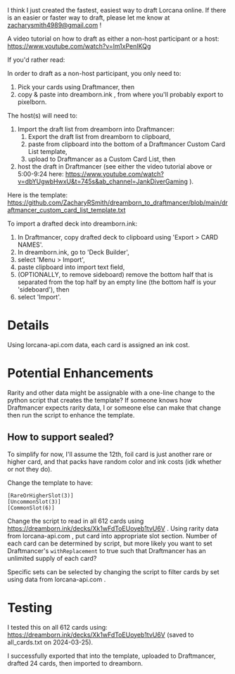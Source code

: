 I think I just created the fastest, easiest way to draft Lorcana online. If there is an easier or faster way to draft, please let me know at zacharysmith4989@gmail.com !

A video tutorial on how to draft as either a non-host participant or a host: https://www.youtube.com/watch?v=lm1xPenIKQg

If you'd rather read:

In order to draft as a non-host participant, you only need to:
1. Pick your cards using Draftmancer, then
2. copy & paste into dreamborn.ink , from where you'll probably export to pixelborn.

The host(s) will need to:
1. Import the draft list from dreamborn into Draftmancer:
    1. Export the draft list from dreamborn to clipboard,
    2. paste from clipboard into the bottom of a Draftmancer Custom Card List template,
    3. upload to Draftmancer as a Custom Card List, then
2. host the draft in Draftmancer (see either the video tutorial above or 5:00-9:24 here: https://www.youtube.com/watch?v=dbYUgwbHwxU&t=745s&ab_channel=JankDiverGaming ).

Here is the template: https://github.com/ZacharyRSmith/dreamborn_to_draftmancer/blob/main/draftmancer_custom_card_list_template.txt

To import a drafted deck into dreamborn.ink:
1. In Draftmancer, copy drafted deck to clipboard using 'Export > CARD NAMES'.
2. In dreamborn.ink, go to 'Deck Builder',
3. select 'Menu > Import',
4. paste clipboard into import text field,
5. (OPTIONALLY, to remove sideboard) remove the bottom half that is separated from the top half by an empty line (the bottom half is your 'sideboard'), then
6. select 'Import'.


# Details

Using lorcana-api.com data, each card is assigned an ink cost.


# Potential Enhancements

Rarity and other data might be assignable with a one-line change to the python script that creates the template? If someone knows how Draftmancer expects rarity data, I or someone else can make that change then run the script to enhance the template.

## How to support sealed?

To simplify for now, I'll assume the 12th, foil card is just another rare or higher card, and that packs have random color and ink costs (idk whether or not they do).

Change the template to have:

```
[RareOrHigherSlot(3)]
[UncommonSlot(3)]
[CommonSlot(6)]
```

Change the script to read in all 612 cards using https://dreamborn.ink/decks/Xk1wFdToEUoyeb1tvU6V . Using rarity data from lorcana-api.com , put card into appropriate slot section. Number of each card can be determined by script, but more likely you want to set Draftmancer's `withReplacement` to true such that Draftmancer has an unlimited supply of each card?

Specific sets can be selected by changing the script to filter cards by set using data from lorcana-api.com .


# Testing

I tested this on all 612 cards using: https://dreamborn.ink/decks/Xk1wFdToEUoyeb1tvU6V (saved to all_cards.txt on 2024-03-25).

I successfully exported that into the template, uploaded to Draftmancer, drafted 24 cards, then imported to dreamborn.
